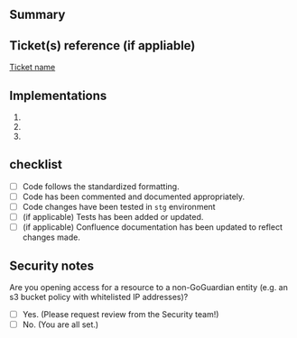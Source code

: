 <!--Thanks for your contribution to the code repo! Please check the below mentioned points before creating the pull request-->

## Summary
<!--E.g. What is this PR about? Is this a bug fix or a new feature? Please add some descriptions here -->

## Ticket(s) reference (if appliable)
<!--E.g. Add related Asana/JIRA tickets here: [Ticket name](URL)-->
[Ticket name](URL)

## Implementations
<!--E.g. What are the main changes have you made to the code repo? -->
1.
2.
3.

## checklist
<!--E.g. remember to check the items in the list if you complete them. To mark a task as complete, use [x] -->
- [ ] Code follows the standardized formatting.
- [ ] Code has been commented and documented appropriately.
- [ ] Code changes have been tested in `stg` environment
- [ ] \(if applicable) Tests has been added or updated.
- [ ] \(if applicable) Confluence documentation has been updated to reflect changes made.

## Security notes
Are you opening access for a resource to a non-GoGuardian entity (e.g. an s3 bucket policy with whitelisted IP addresses)?
- [ ] Yes. (Please request review from the Security team!)
- [ ] No. (You are all set.)

<!--Hooray! You are all set for the Pull Request! -->